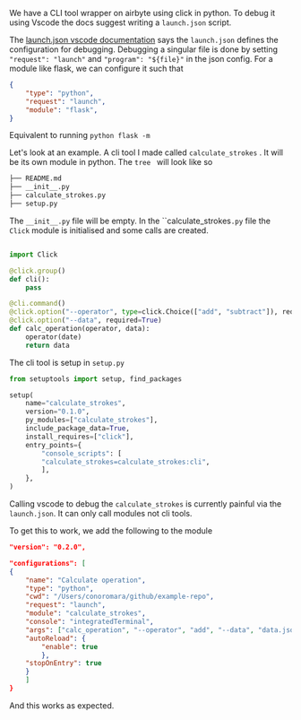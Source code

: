 We have a CLI tool wrapper on airbyte using click in python.
To debug it using Vscode the docs suggest writing a `launch.json` script.

The [launch.json vscode documentation](https://code.visualstudio.com/docs/python/debugging) says the `launch.json` defines the configuration for debugging. Debugging a singular file is done by setting `"request": "launch"` and `"program": "${file}"` in the json config.
For a module like flask, we can configure it such that
```json
{
	"type": "python",
	"request": "launch",
	"module": "flask",
}
```
Equivalent to running `python flask -m `

Let's look at an example. A cli tool I made called `calculate_strokes` . It will be its own module in python. The `tree ` will look like so
```bash
├── README.md
├── __init__.py
├── calculate_strokes.py
├── setup.py
```
The `__init__.py` file will be empty. In the ``calculate_strokes`.py` file the `Click` module is initialised and some calls are created.

```python

import Click

@click.group()
def cli():
	pass

@cli.command()
@click.option("--operator", type=click.Choice(["add", "subtract"]), required=True)
@click.option("--data", required=True)
def calc_operation(operator, data):
	operator(date)
	return data
```

The cli tool is setup in `setup.py`

```python 
from setuptools import setup, find_packages

setup(
	name="calculate_strokes",
	version="0.1.0",
	py_modules=["calculate_strokes"],
	include_package_data=True,
	install_requires=["click"],
	entry_points={
		"console_scripts": [
		"calculate_strokes=calculate_strokes:cli",
		],
	},
)
```

Calling vscode to debug the `calculate_strokes` is currently painful via the `launch.json`. It can only call modules not cli tools.

To get this to work, we add the following to the module 
```json
"version": "0.2.0",

"configurations": [
{
	"name": "Calculate operation",
	"type": "python",
	"cwd": "/Users/conoromara/github/example-repo",
	"request": "launch",
	"module": "calculate_strokes",
	"console": "integratedTerminal",
	"args": ["calc_operation", "--operator", "add", "--data", "data.json"],
	"autoReload": {
		"enable": true
		},
	"stopOnEntry": true
	}
	]
}
```

And this works as expected.